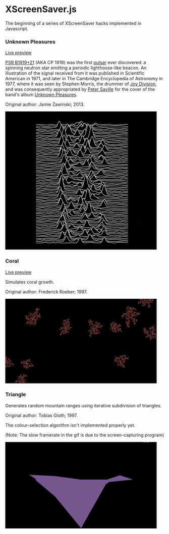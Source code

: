 # XScreenSaver.js
The beginning of a series of XScreenSaver hacks implemented in Javascript.

### Unknown Pleasures

[Live preview](http://***REMOVED***.com/app/XScreenSaver.js/UnknownPleasures.html)

[PSR B1919+21](https://en.wikipedia.org/wiki/PSR_B1919%2B21) (AKA CP 1919) was the first [pulsar](https://en.wikipedia.org/wiki/Pulsar) ever discovered: a spinning neutron star emitting a periodic lighthouse-like beacon. An illustration of the signal received from it was published in Scientific American in 1971, and later in The Cambridge Encyclopedia of Astronomy in 1977, where it was seen by Stephen Morris, the drummer of [Joy Division](https://en.wikipedia.org/wiki/Joy_Division), and was consequently appropriated by [Peter Saville](https://en.wikipedia.org/wiki/Peter_Saville_%28graphic_designer%29) for the cover of the band's album [Unknown Pleasures](https://en.wikipedia.org/wiki/Unknown_Pleasures).

Original author: Jamie Zawinski; 2013.

![UnknownPleasures](UnknownPleasuresPreview.gif)




### Coral

[Live preview](http://***REMOVED***.com/app/XScreenSaver.js/Coral.html)

Simulates coral growth.

Original author: Frederick Roeber; 1997.

![Coral](CoralPreview.gif)




### Triangle

Generates random mountain ranges using iterative subdivision of triangles.

Original author: Tobias Gloth; 1997.

The colour-selection algorithm isn't implemented properly yet.

(Note: The slow framerate in the gif is due to the screen-capturing program)

![UnknownPleasures](Triangle.gif)
